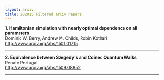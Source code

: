 ```yaml
---
layout: arxiv
title: 202015 Filtered arXiv Papers
---
```


**1.    Hamiltonian simulation with nearly optimal dependence on all parameters**  
Dominic W. Berry, Andrew M. Childs, Robin Kothari  
http://www.arxiv.org/abs/1501.01715  
<blockquote>
<p>

</p>
</blockquote>

------

**2.    Equivalence between Szegedy's and Coined Quantum Walks**  
Renato Portugal  
http://www.arxiv.org/abs/1509.08852  
<blockquote>
<p>

</p>
</blockquote>

------

